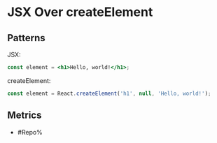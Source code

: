 # JSX Over createElement

## Patterns

JSX:

```jsx
const element = <h1>Hello, world!</h1>;
```

createElement:

```js
const element = React.createElement('h1', null, 'Hello, world!');
```

## Metrics

* #Repo%
